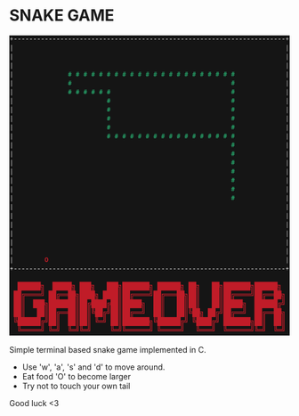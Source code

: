 # SNAKE GAME

![game](game.png)

Simple terminal based snake game implemented in C. 

- Use 'w', 'a', 's' and 'd' to move around.
- Eat food 'O' to become larger
- Try not to touch your own tail

Good luck <3
